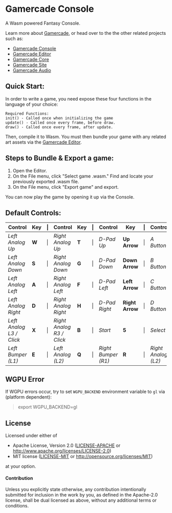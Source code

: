 # Gamercade Console

A Wasm powered Fantasy Console.

Learn more about [Gamercade](https://gamercade.io), or head over to the the other related projects such as:

- [Gamercade Console](https://github.com/gamercade-io/gamercade_console)
- [Gamercade Editor](https://github.com/gamercade-io/gamercade_editor)
- [Gamercade Core](https://github.com/gamercade-io/gamercade_core)
- [Gamercade Site](https://github.com/gamercade-io/gamercade_site)
- [Gamercade Audio](https://github.com/gamercade-io/gamercade_audio)

## Quick Start:

In order to write a game, you need expose these four functions in the language of your choice:

```
Required Functions:
init() - Called once when initializing the game
update() - Called once every frame, before draw.
draw() - Called once every frame, after update.
```

Then, compile it to Wasm. You must then bundle your game with any related art assets via the [Gamercade Editor](https://github.com/gamercade-io/gamercade_editor).

## Steps to Bundle & Export a game:

1. Open the Editor.
2. On the File menu, click "Select game .wasm." Find and locate your previously exported .wasm file.
3. On the File menu, click "Export game" and export.

You can now play the game by opening it up via the Console.

## Default Controls:

| **Control** | **Key** | &#124; | **Control** | **Key** | &#124; | **Control** | **Key** | &#124; | **Control** | **Key** | |
| --- | --- | --- | --- | --- | --- | --- | --- | --- | --- | --- | --- |
| _Left Analog Up_ | **W** | &#124; | _Right Analog Up_ | **T**| &#124; | _D-Pad Up_ | **Up Arrow** | &#124; | _A Button_ | **U** |
| _Left Analog Down_ | **S** | &#124; | _Right Analog Down_ | **G** | &#124; | _D-Pad Down_ | **Down Arrow** | &#124; | _B Button_ | **I** |
| _Left Analog Left_ | **A** | &#124; | _Right Analog Left_ | **F** | &#124; | _D-Pad Left_ | **Left Arrow** | &#124; | _C Button_ | **J** |
| _Left Analog Right_ | **D** | &#124; | _Right Analog Right_ | **H** | &#124; | _D-Pad Right_ | **Right Arrow** | &#124; | _D Button_ | **K** |
| _Left Analog L3 / Click_ | **X** | &#124; | _Right Analog R3 / Click_ | **B** | &#124;| _Start_ | **5** | &#124; | _Select_ | **6** |
| _Left Bumper (L1)_ | **E** | &#124; | _Left Analog (L2)_ | **Q** | &#124; | _Right Bumper (R1)_ | **R** | &#124; | _Right Analog (L2)_ | **Y** |

## WGPU Error

If WGPU errors occur, try to set `WGPU_BACKEND` environment variable to `gl` via (platform dependent):

> export WGPU_BACKEND=gl

## License

Licensed under either of

 * Apache License, Version 2.0 ([LICENSE-APACHE](LICENSE-APACHE) or http://www.apache.org/licenses/LICENSE-2.0)
 * MIT license ([LICENSE-MIT](LICENSE-MIT) or http://opensource.org/licenses/MIT)

at your option.

#### Contribution

Unless you explicitly state otherwise, any contribution intentionally submitted
for inclusion in the work by you, as defined in the Apache-2.0 license, shall be
dual licensed as above, without any additional terms or conditions.